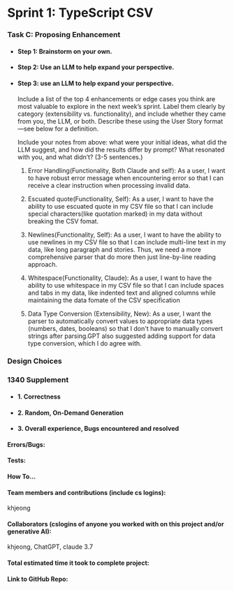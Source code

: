 # Sprint 1: TypeScript CSV

### Task C: Proposing Enhancement

- #### Step 1: Brainstorm on your own.

- #### Step 2: Use an LLM to help expand your perspective.

- #### Step 3: use an LLM to help expand your perspective.

    Include a list of the top 4 enhancements or edge cases you think are most valuable to explore in the next week’s sprint. Label them clearly by category (extensibility vs. functionality), and include whether they came from you, the LLM, or both. Describe these using the User Story format—see below for a definition. 

    Include your notes from above: what were your initial ideas, what did the LLM suggest, and how did the results differ by prompt? What resonated with you, and what didn’t? (3-5 sentences.) 

    1.   Error Handling(Functionality, Both Claude and self): As a user, I want to have robust error message when encountering error so that I can receive a clear instruction when processing invalid data. 

    2. Escuated quote(Functionality, Self): As a user, I want to have the ability to use escuated quote in my CSV file so that I can include special characters(like quotation marked) in my data without breaking the CSV fomat.

    3. Newlines(Functionality, Self): As a user, I want to have the ability to use newlines in my CSV file so that I can include multi-line text in my data, like long paragraph and stories. Thus, we need a more comprehensive parser that do more then just line-by-line reading approach.

    4. Whitespace(Functionality, Claude): As a user, I want to have the ability to use whitespace in my CSV file so that I can include spaces and tabs in my data, like indented text and aligned columns while maintaining the data fomate of the CSV specification
   
    5. Data Type Conversion (Extensibility, New): As a user, I want the parser to automatically convert values to appropriate data types (numbers, dates, booleans) so that I don't have to manually convert strings after parsing.GPT also suggested adding support for data type conversion, which I do agree with. 


### Design Choices

### 1340 Supplement

- #### 1. Correctness

- #### 2. Random, On-Demand Generation

- #### 3. Overall experience, Bugs encountered and resolved
#### Errors/Bugs:
#### Tests:
#### How To…

#### Team members and contributions (include cs logins):
khjeong


#### Collaborators (cslogins of anyone you worked with on this project and/or generative AI):
khjeong, ChatGPT, claude 3.7
#### Total estimated time it took to complete project:

#### Link to GitHub Repo:  

